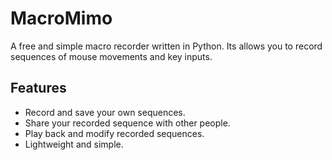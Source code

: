 # MacroMimo
A free and simple macro recorder written in Python. Its allows you to record sequences of mouse movements and key inputs.

## Features
- Record and save your own sequences.
- Share your recorded sequence with other people.
- Play back and modify recorded sequences.
- Lightweight and simple.
